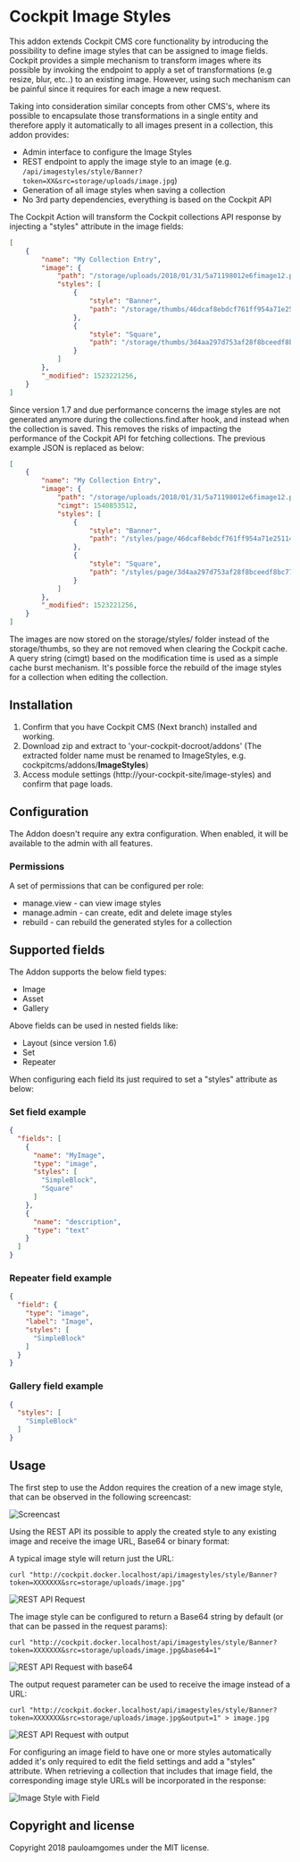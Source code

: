 # Cockpit Image Styles

This addon extends Cockpit CMS core functionality by introducing the possibility to define image styles that can be assigned to image fields.
Cockpit provides a simple mechanism to transform images where its possible by invoking the endpoint to apply a set of transformations (e.g resize, blur, etc..) to an existing image. However, using such mechanism can be painful since it requires for each image a new request.

Taking into consideration similar concepts from other CMS's, where its possible to encapsulate those transformations in a single entity and therefore apply it automatically to all images present in a collection, this addon provides:

* Admin interface to configure the Image Styles
* REST endpoint to apply the image style to an image (e.g. ```/api/imagestyles/style/Banner?token=XX&src=storage/uploads/image.jpg```)
* Generation of all image styles when saving a collection
* No 3rd party dependencies, everything is based on the Cockpit API

The Cockpit Action will transform the Cockpit collections API response by injecting a "styles" attribute in the image fields:

```json
[
    {
        "name": "My Collection Entry",
        "image": {
            "path": "/storage/uploads/2018/01/31/5a71198012e6fimage12.png",
            "styles": [
                {
                    "style": "Banner",
                    "path": "/storage/thumbs/46dcaf8ebdcf761ff954a71e25114480_800x200_90_1523051274_thumbnail_b28354b543375bfa94dabaeda722927f.png"
                },
                {
                    "style": "Square",
                    "path": "/storage/thumbs/3d4aa297d753af28f8bceedf8bc77098_200x200_90_1523051274_resize_adb115059e28d960fa8badfac5516667.png"
                }
            ]
        },
        "_modified": 1523221256,
    }
]
```

Since version 1.7 and due performance concerns the image styles are not generated anymore during the collections.find.after hook, and instead when the collection is saved.
This removes the risks of impacting the performance of the Cockpit API for fetching collections.
The previous example JSON is replaced as below:

```json
[
    {
        "name": "My Collection Entry",
        "image": {
            "path": "/storage/uploads/2018/01/31/5a71198012e6fimage12.png",
            "cimgt": 1540853512,
            "styles": [
                {
                    "style": "Banner",
                    "path": "/styles/page/46dcaf8ebdcf761ff954a71e25114480_800x200_90_1523051274_thumbnail_b28354b543375bfa94dabaeda722927f.png?cimgt=1540853512"
                },
                {
                    "style": "Square",
                    "path": "/styles/page/3d4aa297d753af28f8bceedf8bc77098_200x200_90_1523051274_resize_adb115059e28d960fa8badfac5516667.png?cimgt=1540853512"
                }
            ]
        },
        "_modified": 1523221256,
    }
]
```

The images are now stored on the storage/styles/<collection-name> folder instead of the storage/thumbs, so they are not removed when clearing the Cockpit cache.
A query string (cimgt) based on the modification time is used as a simple cache burst mechanism. It's possible force the rebuild of the image styles for a collection when editing the collection.

## Installation

1. Confirm that you have Cockpit CMS (Next branch) installed and working.
2. Download zip and extract to 'your-cockpit-docroot/addons' (The extracted folder name must be renamed to ImageStyles, e.g. cockpitcms/addons/**ImageStyles**)
3. Access module settings (http://your-cockpit-site/image-styles) and confirm that page loads.

## Configuration

The Addon doesn't require any extra configuration.
When enabled, it will be available to the admin with all features.

### Permissions

A set of permissions that can be configured per role:

- manage.view - can view image styles
- manage.admin - can create, edit and delete image styles
- rebuild - can rebuild the generated styles for a collection

## Supported fields

The Addon supports the below field types:

- Image
- Asset
- Gallery

Above fields can be used in nested fields like:

- Layout (since version 1.6)
- Set
- Repeater


When configuring each field its just required to set a "styles" attribute as below:

### Set field example
```json
{
  "fields": [
    {
      "name": "MyImage",
      "type": "image",
      "styles": [
        "SimpleBlock",
        "Square"
      ]
    },
    {
      "name": "description",
      "type": "text"
    }
  ]
}
```

### Repeater field example
```json
{
  "field": {
    "type": "image",
    "label": "Image",
    "styles": [
      "SimpleBlock"
    ]
  }
}
```

### Gallery field example
```json
{
  "styles": [
    "SimpleBlock"
  ]
}
```

## Usage

The first step to use the Addon requires the creation of a new image style, that can be observed in the following screencast:

![Screencast](https://api.monosnap.com/rpc/file/download?id=y9gkZp50ED7PEk06zjfD1YCA43BBZ1)

Using the REST API its possible to apply the created style to any existing image and receive the image URL, Base64 or binary format:

A typical image style will return just the URL:

```
curl "http://cockpit.docker.localhost/api/imagestyles/style/Banner?token=XXXXXXX&src=storage/uploads/image.jpg"
```

![REST API Request](https://monosnap.com/file/tpHX5UNDHirnOGDxExENWAxkcieml3.png)

The image style can be configured to return a Base64 string by default (or that can be passed in the request params):

```
curl "http://cockpit.docker.localhost/api/imagestyles/style/Banner?token=XXXXXXX&src=storage/uploads/image.jpg&base64=1"
```

![REST API Request with base64](https://monosnap.com/file/D3dULBgZ7RZK9JrvZi3CCzrOx0nfJa.png)

The output request parameter can be used to receive the image instead of a URL:

```
curl "http://cockpit.docker.localhost/api/imagestyles/style/Banner?token=XXXXXXX&src=storage/uploads/image.jpg&output=1" > image.jpg
```

![REST API Request with output](https://monosnap.com/file/69591aVZYH64NPG1PebCKeDiu2VmZj.png)

For configuring an image field to have one or more styles automatically added it's only required to edit the field settings and add a "styles" attribute. When retrieving a collection that includes that image field, the corresponding image style URLs will be incorporated in the response:

![Image Style with Field](https://api.monosnap.com/rpc/file/download?id=GtxS0KcGjeEvNuMCWUnujDHK482lmQ)

## Copyright and license

Copyright 2018 pauloamgomes under the MIT license.


